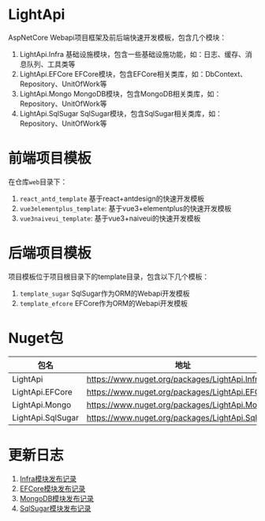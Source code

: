 # LightApi

AspNetCore Webapi项目框架及前后端快速开发模板，包含几个模块：

1. LightApi.Infra 基础设施模块，包含一些基础设施功能，如：日志、缓存、消息队列、工具类等
2. LightApi.EFCore EFCore模块，包含EFCore相关类库，如：DbContext、Repository、UnitOfWork等
3. LightApi.Mongo MongoDB模块，包含MongoDB相关类库，如：Repository、UnitOfWork等
4. LightApi.SqlSugar SqlSugar模块，包含SqlSugar相关类库，如：Repository、UnitOfWork等

# 前端项目模板

在仓库`web`目录下：

1. `react_antd_template` 基于react+antdesign的快速开发模板
2. `vue3elementplus_template`: 基于vue3+elementplus的快速开发模板
3. `vue3naiveui_template`: 基于vue3+naiveui的快速开发模板 

# 后端项目模板

项目模板位于项目根目录下的template目录，包含以下几个模板：

1. `template_sugar` SqlSugar作为ORM的Webapi开发模板
2. `template_efcore` EFCore作为ORM的Webapi开发模板

# Nuget包

| 包名                | 地址                                               | 
|-------------------|--------------------------------------------------| 
| LightApi          | https://www.nuget.org/packages/LightApi.Infra    |
| LightApi.EFCore   | https://www.nuget.org/packages/LightApi.EFCore   |
| LightApi.Mongo    | https://www.nuget.org/packages/LightApi.Mongo    |
| LightApi.SqlSugar | https://www.nuget.org/packages/LightApi.SqlSugar |

# 更新日志

1. [Infra模块发布记录](RELEASE_Infra.md)
2. [EFCore模块发布记录](RELEASE_EFCore.md)
3. [MongoDB模块发布记录](RELEASE_Mongo.md)
4. [SqlSugar模块发布记录](RELEASE_SqlSugar.md)
